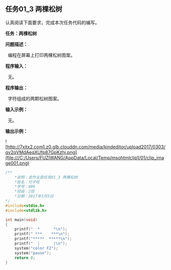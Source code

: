 ## 任务01_3 两棵松树 

认真阅读下面要求，完成本次任务代码的编写。

**任务：两棵松树**

**问题描述：**

  编程在屏幕上打印两棵松树图案。

**程序输入：**

  无。

**程序输出：**

  字符组成的两颗松树图案。

**输入示例：**

  无。

**输出示例：**

![http://7xjtx2.com1.z0.glb.clouddn.com/media/kindeditor/upload2017/0303/qv2qVMdAeqXUfp87GpKzhj.png](file:///C:/Users/FUZIWANG/AppData/Local/Temp/msohtmlclip1/01/clip_image001.png)

```c
/**
	*说明：该作业是任务01_3 两棵松树
	*姓名：付子旺
	*学号：409
	*班级：2班
	*日期：2017年3月3日
*/
#include<stdio.h>
#include<stdlib.h>

int main(void)
{
	printf("  *      *\n");
	printf(" ***    ***\n");
	printf("*****  *****\n");
	printf("  |      |\n");
	system("color F2");
	system("pause");
	return 0;
}
```



 

